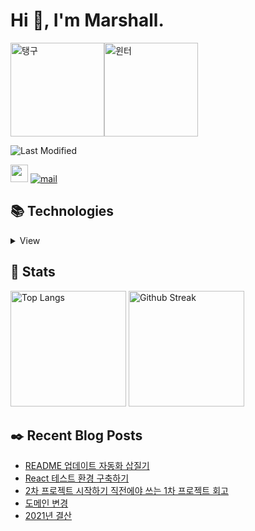 # Hi 👋, I'm Marshall.

<img src="https://marshallku.github.io/marshallku/assets/images/taengoo2.gif" alt="탱구" height="150" /><img src="https://marshallku.github.io/marshallku/assets/images/winter16.gif" alt="윈터" height="150" />

![Last Modified](<https://img.shields.io/badge/Last%20Modified-2022/02/14%2000:16%20(KST)-%23121212?style=flat>)

[<img height="28" src="https://marshallku.github.io/marshallku/assets/icons/blog-badge.svg" />][blog]
[![mail](https://img.shields.io/badge/MAIL-F9E000?style=for-the-badge&logo=GMAIL&logoColor=%23000000)](mailto:marshall@kakao.com)

## 📚 Technologies

<details>
<summary>View</summary>

### Languages

![javascript](https://img.shields.io/badge/javascript%20-%23323330.svg?&style=for-the-badge&logo=javascript&logoColor=%23F7DF1E)
![typescript](https://img.shields.io/badge/typescript%20-%23007ACC.svg?&style=for-the-badge&logo=typescript&logoColor=white)
![html5](https://img.shields.io/badge/html5%20-%23E34F26.svg?&style=for-the-badge&logo=html5&logoColor=white)
![css3](https://img.shields.io/badge/css3%20-%231572B6.svg?&style=for-the-badge&logo=css3&logoColor=white)
![PHP](https://img.shields.io/badge/PHP-777BB4?style=for-the-badge&logo=php&logoColor=white)

### Frameworks, Libraries, etc...

![nodejs](https://img.shields.io/badge/Node.js-43853D?style=for-the-badge&logo=node.js&logoColor=white)
![react](https://img.shields.io/badge/react%20-%2320232a.svg?&style=for-the-badge&logo=react&logoColor=%2361DAFB)
![jquery](https://img.shields.io/badge/jquery%20-%230769AD.svg?&style=for-the-badge&logo=jquery&logoColor=white)
![webpack](https://img.shields.io/badge/webpack%20-%238DD6F9.svg?&style=for-the-badge&logo=webpack&logoColor=black)

### Databases

![mysql](https://img.shields.io/badge/mysql-%2300f.svg?&style=for-the-badge&logo=mysql&logoColor=white)
![MongoDB](https://img.shields.io/badge/MongoDB-%234ea94b.svg?&style=for-the-badge&logo=mongodb&logoColor=white)

### Servers

![nginx](https://img.shields.io/badge/nginx%20-%23009639.svg?&style=for-the-badge&logo=nginx&logoColor=white)
![apache](https://img.shields.io/badge/apache%20-%23D42029.svg?&style=for-the-badge&logo=apache&logoColor=white)

### Version Control

![git](https://img.shields.io/badge/git%20-%23F05033.svg?&style=for-the-badge&logo=git&logoColor=white)
![github](https://img.shields.io/badge/github%20-%23121011.svg?&style=for-the-badge&logo=github&logoColor=white)

### Tools

![vsc](https://img.shields.io/badge/vsc-005FED?style=for-the-badge&logo=visual%20studio%20code&logoColor=white)
![adobe photoshop](https://img.shields.io/badge/adobe%20photoshop%20-%2331A8FF.svg?&style=for-the-badge&logo=adobe%20photoshop&logoColor=white)
![adobe illustrator](https://img.shields.io/badge/adobe%20illustrator%20-%23FF9A00.svg?&style=for-the-badge&logo=adobe%20illustrator&logoColor=white)

### OS

![windows](https://img.shields.io/badge/Windows-0078D6?style=for-the-badge&logo=windows&logoColor=white)
![ubuntu](https://img.shields.io/badge/Ubuntu-E95420?style=for-the-badge&logo=ubuntu&logoColor=white)
![macOS](https://img.shields.io/badge/macos-000000?style=for-the-badge&logo=apple&logoColor=white)

### Learning

![C++](https://img.shields.io/badge/C%2B%2B-00599C?style=for-the-badge&logo=c%2B%2B&logoColor=white)
![Python](https://img.shields.io/badge/Python-14354C?style=for-the-badge&logo=python&logoColor=white)
</details>

## 💜 Stats

[<img src="https://github-readme-stats.vercel.app/api/top-langs/?username=marshallku&langs_count=8&layout=compact&theme=onedark&hide_border=true" alt="Top Langs" height="185" />](https://github.com/anuraghazra/github-readme-stats)
[<img src="https://github-readme-streak-stats.herokuapp.com/?user=marshallku&theme=onedark&border=00000000" alt="Github Streak" height="185" />](https://git.io/streak-stats)

## ✒️ Recent Blog Posts

<!-- BLOG-POST-LIST:START -->
- [README 업데이트 자동화 삽질기](https://marshallku.com/web/log/readme-%ec%97%85%eb%8d%b0%ec%9d%b4%ed%8a%b8-%ec%9e%90%eb%8f%99%ed%99%94-%ec%82%bd%ec%a7%88%ea%b8%b0)
- [React 테스트 환경 구축하기](https://marshallku.com/web/tips/react-%ed%85%8c%ec%8a%a4%ed%8a%b8-%ed%99%98%ea%b2%bd-%ea%b5%ac%ec%b6%95%ed%95%98%ea%b8%b0)
- [2차 프로젝트 시작하기 직전에야 쓰는 1차 프로젝트 회고](https://marshallku.com/web/log/2%ec%b0%a8-%ed%94%84%eb%a1%9c%ec%a0%9d%ed%8a%b8-%ec%8b%9c%ec%9e%91%ed%95%98%ea%b8%b0-%ec%a7%81%ec%a0%84%ec%97%90%ec%95%bc-%ec%93%b0%eb%8a%94-1%ec%b0%a8-%ed%9a%8c%ea%b3%a0)
- [도메인 변경](https://marshallku.com/notice/%eb%8f%84%eb%a9%94%ec%9d%b8-%eb%b3%80%ea%b2%bd)
- [2021년 결산](https://marshallku.com/notice/2021%eb%85%84-%ea%b2%b0%ec%82%b0)
<!-- BLOG-POST-LIST:END -->

[blog]: https://marshallku.com
